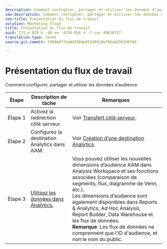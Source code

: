 ```yaml
---
description: Comment configurer, partager et utiliser les données d’audience.
seo-description: Comment configurer, partager et utiliser les données d’audience.
seo-title: Présentation du flux de travail
solution: Marketing Cloud
title: Présentation du flux de travail
uuid: 211 e 079 b -46 ee -4238-856 d -7 cac 40620717
translation-type: tm+mt
source-git-commit: 398968f74a0d298de852d9924bf96a8d363d8f88

---
```



# Présentation du flux de travail

Comment configurer, partager et utiliser les données d’audience.

| Étape | Description de tâche | Remarques |
|--- |--- |--- |
| Étape 1 | Activez la redirection côté serveur. | Voir [Transfert côté serveur](/help/admin/admin/c-server-side-forwarding/ssf.md). |
| Étape 2 | Configurez la destination Analytics dans AAM. | Voir [Création d’une destination Analytics](https://marketing.adobe.com/resources/help/en_US/aam/create-analytics-destination.html). |
| Étape 3 | [Utilisez les données dans Analytics.](../../../integrate/c-audience-analytics/c-workflow/use-audience-data-analytics.md#concept_369266B9010947D59E5479547F1DCB8B) | Vous pouvez utiliser les nouvelles dimensions d’audience AAM dans Analysis Workspace et ses fonctions associées (comparaison de segments, flux, diagramme de Venn, etc.). <br>Les dimensions d’audience sont également disponibles dans Reports &amp; Analytics, Ad Hoc Analysis, Report Builder, Data Warehouse et les flux de données. <br>**Remarque**: Les flux de données ne comprennent que l'ID d'audience, et non le nom du public. |
